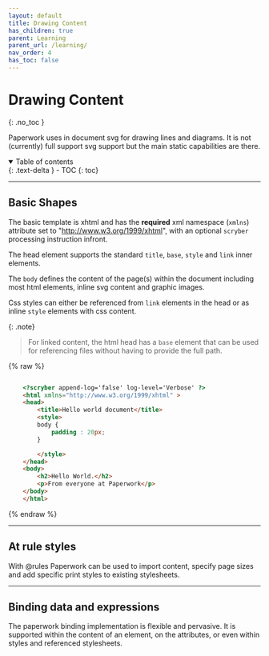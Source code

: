 ```yaml
---
layout: default
title: Drawing Content
has_children: true
parent: Learning
parent_url: /learning/
nav_order: 4
has_toc: false
---
```


# Drawing Content
{: .no_toc }

Paperwork uses in document svg for drawing lines and diagrams. It is not (currently) full support svg support but the main static capabilities are there.

<details open markdown="block">
  <summary>
    Table of contents
  </summary>
  {: .text-delta }
- TOC
{: toc}
</details>

---

## Basic Shapes

The basic template is xhtml and has the **required** xml namespace (`xmlns`) attribute set to "http://www.w3.org/1999/xhtml", with an optional `scryber` processing instruction infront.

The head element supports the standard `title`, `base`, `style` and `link` inner elements.

The `body` defines the content of the page(s) within the document including most html elements, inline svg content and graphic images.

Css styles can either be referenced from `link` elements in the head or as inline `style` elements with css content.

{: .note}
> For linked content, the html head has a `base` element that can be used for referencing 
> files without having to provide the full path. 

{% raw %}
```html

    <?scryber append-log='false' log-level='Verbose' ?>
    <html xmlns="http://www.w3.org/1999/xhtml" >
    <head>
        <title>Hello world document</title>
        <style>
        body {
            padding : 20px;
        }

        </style>
    </head>
    <body>
        <h2>Hello World.</h2>
        <p>From everyone at Paperwork</p>
    </body>
    </html>

```
{% endraw %}

---

## At rule styles

With @rules Paperwork can be used to import content, specify page sizes and add specific print styles to existing stylesheets.

---

## Binding data and expressions

The paperwork binding implementation is flexible and pervasive. It is supported within the content of an element, on the attributes, or even within styles and referenced stylesheets.
